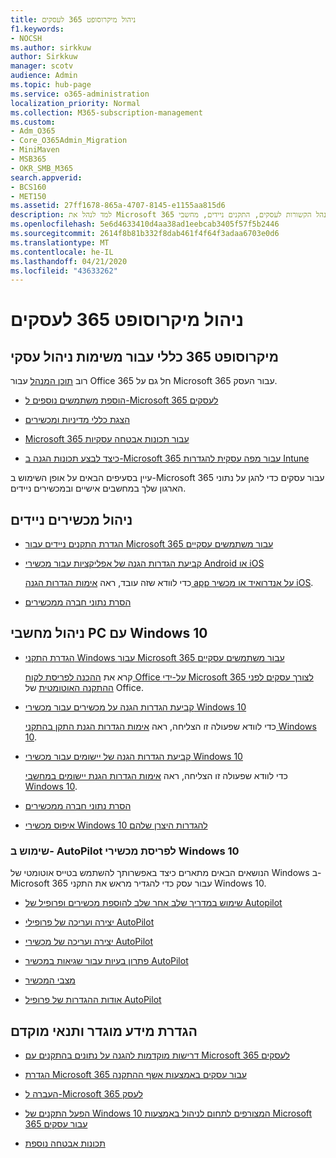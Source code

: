 ```yaml
---
title: ניהול מיקרוסופט 365 לעסקים
f1.keywords:
- NOCSH
ms.author: sirkkuw
author: Sirkkuw
manager: scotv
audience: Admin
ms.topic: hub-page
ms.service: o365-administration
localization_priority: Normal
ms.collection: M365-subscription-management
ms.custom:
- Adm_O365
- Core_O365Admin_Migration
- MiniMaven
- MSB365
- OKR_SMB_M365
search.appverid:
- BCS160
- MET150
ms.assetid: 27ff1678-865a-4707-8145-e1155aa815d6
description: למד לנהל את Microsoft 365 עבור משימות מנהל הקשורות לעסקים, התקנים ניידים, מחשבי Windows 10 ומשימות רבות כאלה.
ms.openlocfilehash: 5e6d4633410d4aa38ad1eebcab3405f57f5b2446
ms.sourcegitcommit: 2614f8b81b332f8dab461f4f64f3adaa6703e0d6
ms.translationtype: MT
ms.contentlocale: he-IL
ms.lasthandoff: 04/21/2020
ms.locfileid: "43633262"
---
```

# <a name="manage-microsoft-365-for-business"></a>ניהול מיקרוסופט 365 לעסקים

## <a name="general-microsoft-365-for-business-admin-tasks"></a>מיקרוסופט 365 כללי עבור משימות ניהול עסקי

רוב [תוכן המנהל](https://docs.microsoft.com/office365/admin/admin-home) עבור Office 365 חל גם על Microsoft 365 עבור העסק.

- [הוספת משתמשים נוספים ל-Microsoft 365 לעסקים](add-users-m365b.md)
    
- [הצגת כללי מדיניות ומכשירים](view-policies-and-devices.md)
    
- [Microsoft 365 עבור תכונות אבטחה עסקיות](security-features.md)
    
- [כיצד לבצע תכונות הגנה ב-Microsoft 365 עבור מפה עסקית להגדרות Intune](map-protection-features-to-intune-settings.md)
    
עיין בסעיפים הבאים על אופן השימוש ב-Microsoft 365 עבור עסקים כדי להגן על נתוני הארגון שלך במחשבים אישיים ובמכשירים ניידים.
  
## <a name="manage-mobile-devices"></a>ניהול מכשירים ניידים

- [הגדרת התקנים ניידים עבור Microsoft 365 עבור משתמשים עסקיים](set-up-mobile-devices.md)
    
- [קביעת הגדרות הגנה של אפליקציות עבור מכשירי Android או iOS](app-protection-settings-for-android-and-ios.md)
    
    כדי לוודא שזה עובד, ראה [אימות הגדרות הגנה app על אנדרואיד או מכשיר iOS](validate-settings-on-android-or-ios.md). 
    
- [הסרת נתוני חברה ממכשירים](remove-company-data.md)
    
## <a name="manage-windows-10-pcs"></a>ניהול מחשבי PC עם Windows 10

- [הגדרת התקני Windows עבור Microsoft 365 עבור משתמשים עסקיים](set-up-windows-devices.md)

    קרא את [ההכנה לפריסת לקוח Office על-ידי Microsoft 365 לצורך עסקים לפני ההתקנה האוטומטית](prepare-for-office-client-deployment.md) של Office. 
    
- [קביעת הגדרות הגנה על מכשירים עבור מכשירי Windows 10](protection-settings-for-windows-10-pcs.md)
    
    כדי לוודא שפעולה זו הצליחה, ראה [אימות הגדרות הגנת התקן בהתקני Windows 10](validate-settings-on-windows-10-pcs.md). 
    
- [קביעת הגדרות הגנה של יישומים עבור מכשירי Windows 10](protection-settings-for-windows-10-devices.md)
    
    כדי לוודא שפעולה זו הצליחה, ראה [אימות הגדרות הגנת יישומים במחשבי Windows 10](validate-protection-settings-on-windows-10-pcs.md). 
    
- [הסרת נתוני חברה ממכשירים](remove-company-data.md)
    
- [איפוס מכשירי Windows 10 להגדרות היצרן שלהם](reset-devices-to-factory-settings.md)
    
### <a name="use-autopilot-to-deploy-windows-10-devices"></a>שימוש ב- AutoPilot לפריסת מכשירי Windows 10

הנושאים הבאים מתארים כיצד באפשרותך להשתמש בטייס אוטומטי של Windows ב-Microsoft 365 עבור עסק כדי להגדיר מראש את התקני Windows 10.
  
- [שימוש במדריך שלב אחר שלב להוספת מכשירים ופרופיל של Autopilot](add-autopilot-devices-and-profile.md)
    
- [יצירה ועריכה של פרופילי AutoPilot](create-and-edit-autopilot-profiles.md)
    
- [יצירה ועריכה של מכשירי AutoPilot](create-and-edit-autopilot-devices.md)
    
- [פתרון בעיות עבור שגיאות במכשיר AutoPilot](troubleshoot-autopilot-errors.md)
    
- [מצבי המכשיר](device-states.md)
    
- [אודות ההגדרות של פרופיל AutoPilot](autopilot-profile-settings.md)
    
## <a name="set-up-and-prerequisite-information"></a>הגדרת מידע מוגדר ותנאי מוקדם

- [דרישות מוקדמות להגנה על נתונים בהתקנים עם Microsoft 365 לעסקים](pre-requisites-for-data-protection.md)
    
- [הגדרת Microsoft 365 עבור עסקים באמצעות אשף ההתקנה](set-up.md)
    
- [העברה ל-Microsoft 365 לעסק](migrate-to-microsoft-365-business.md)
    
- [הפעל התקנים של Windows 10 המצורפים לתחום לניהול באמצעות Microsoft 365 עבור עסקים](manage-windows-devices.md)
    
- [תכונות אבטחה נוספת](security-features.md#additional-security-features)
